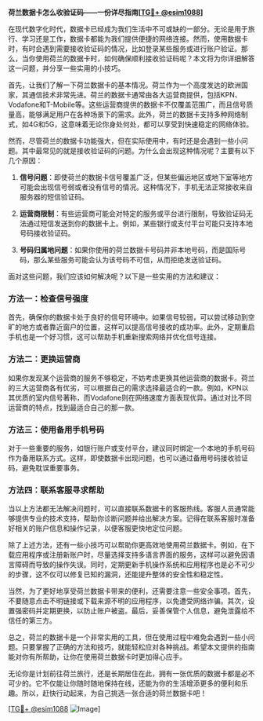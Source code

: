 **荷兰数据卡怎么收验证码——一份详尽指南[[TG💪+ @esim1088](https://t.me/s/esim1088)]**

在现代数字化时代，数据卡已经成为我们生活中不可或缺的一部分。无论是用于旅行、学习还是工作，数据卡都能为我们提供便捷的网络连接。然而，使用数据卡时，有时会遇到需要接收验证码的情况，比如登录某些服务或进行账户验证。那么，当你使用荷兰的数据卡时，如何确保顺利接收验证码呢？本文将为你详细解答这一问题，并分享一些实用的小技巧。

首先，让我们了解一下荷兰数据卡的基本情况。荷兰作为一个高度发达的欧洲国家，其通信技术非常先进。荷兰的数据卡通常由各大运营商提供，包括KPN、Vodafone和T-Mobile等。这些运营商提供的数据卡不仅覆盖范围广，而且信号质量高，能够满足用户在各种场景下的需求。此外，荷兰的数据卡支持多种网络制式，如4G和5G，这意味着无论你身处何处，都可以享受到快速稳定的网络体验。

然而，尽管荷兰的数据卡功能强大，但在实际使用中，有时还是会遇到一些小问题。其中最常见的就是接收验证码的问题。为什么会出现这种情况呢？主要有以下几个原因：

1. **信号问题**：即使荷兰的数据卡信号覆盖广泛，但某些偏远地区或地下室等地方可能会出现信号弱或者没有信号的情况。这种情况下，手机无法正常接收来自服务器的短信验证码。
   
2. **运营商限制**：有些运营商可能会对特定的服务或平台进行限制，导致验证码无法通过短信发送到你的数据卡上。例如，某些银行或支付平台可能只支持本地号码接收验证码。

3. **号码归属地问题**：如果你使用的荷兰数据卡号码并非本地号码，而是国际号码，那么某些服务可能会认为该号码不可信，从而拒绝发送验证码。

面对这些问题，我们应该如何解决呢？以下是一些实用的方法和建议：

### 方法一：检查信号强度

首先，确保你的数据卡处于良好的信号环境中。如果信号较弱，可以尝试移动到空旷的地方或者靠近窗户的位置，这样可以提高信号接收的成功率。此外，定期重启手机也是一个好习惯，这可以帮助手机重新搜索网络并优化信号连接。

### 方法二：更换运营商

如果你发现某个运营商的服务不够稳定，不妨考虑更换其他运营商的数据卡。荷兰的三大运营商各有优劣，可以根据自己的需求选择最适合的一款。例如，KPN以其优质的室内信号著称，而Vodafone则在网络速度方面表现优异。通过对比不同运营商的特点，找到最适合自己的那一款。

### 方法三：使用备用手机号码

对于一些重要的服务，如银行账户或支付平台，建议同时绑定一个本地的手机号码作为备用联系方式。这样，即使数据卡出现问题，也可以通过备用号码接收验证码，避免耽误重要事务。

### 方法四：联系客服寻求帮助

当以上方法都无法解决问题时，可以直接联系数据卡的客服热线。客服人员通常能够提供专业的技术支持，帮助你诊断问题并给出解决方案。记得在联系客服时准备好相关的账户信息和操作记录，以便客服更快地定位问题。

除了上述方法，还有一些小技巧可以帮助你更高效地使用荷兰数据卡。例如，在下载应用程序或注册新账户时，尽量选择支持多语言界面的服务，这样可以避免因语言障碍而导致的操作失误。同时，定期更新手机操作系统和应用程序也是必不可少的步骤，这不仅可以修复已知的漏洞，还能提升整体的安全性和稳定性。

当然，为了更好地享受荷兰数据卡带来的便利，还需要注意一些安全事项。首先，不要随意点击不明链接或下载来源不明的应用程序，以免遭受网络诈骗。其次，设置强密码并定期更换，以防止账户被盗。最后，妥善保管个人信息，避免泄露给不信任的第三方。

总之，荷兰的数据卡是一个非常实用的工具，但在使用过程中难免会遇到一些小问题。只要掌握了正确的方法和技巧，就能轻松应对各种挑战。希望本文提供的指南能对你有所帮助，让你在使用荷兰数据卡时更加得心应手。

无论你是计划前往荷兰旅行，还是长期居住在此，拥有一张优质的数据卡都是必不可少的。它不仅能让你随时随地保持在线，还能为你的生活增添更多的便利和乐趣。所以，赶快行动起来，为自己挑选一张合适的荷兰数据卡吧！

[[TG💪+ @esim1088](https://t.me/s/esim1088) ![Image](https://i.postimg.cc/4NQfJmqS/Snipaste-2025-05-13-00-14-12.png)]